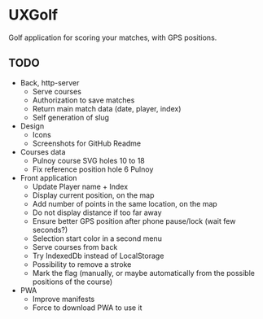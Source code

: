 # UXGolf

Golf application for scoring your matches, with GPS positions.

## TODO

- Back, http-server
  - Serve courses
  - Authorization to save matches
  - Return main match data (date, player, index)
  - Self generation of slug
- Design
  - Icons
  - Screenshots for GitHub Readme
- Courses data
  - Pulnoy course SVG holes 10 to 18
  - Fix reference position hole 6 Pulnoy
- Front application
  - Update Player name + Index
  - Display current position, on the map
  - Add number of points in the same location, on the map
  - Do not display distance if too far away
  - Ensure better GPS position after phone pause/lock (wait few seconds?)
  - Selection start color in a second menu
  - Serve courses from back
  - Try IndexedDb instead of LocalStorage
  - Possibility to remove a stroke
  - Mark the flag (manually, or maybe automatically from the possible positions of the course)
- PWA
  - Improve manifests
  - Force to download PWA to use it
